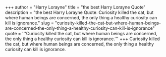+++
author = "Harry Lorayne"
title = "the best Harry Lorayne Quote"
description = "the best Harry Lorayne Quote: Curiosity killed the cat, but where human beings are concerned, the only thing a healthy curiosity can kill is ignorance."
slug = "curiosity-killed-the-cat-but-where-human-beings-are-concerned-the-only-thing-a-healthy-curiosity-can-kill-is-ignorance"
quote = '''Curiosity killed the cat, but where human beings are concerned, the only thing a healthy curiosity can kill is ignorance.'''
+++
Curiosity killed the cat, but where human beings are concerned, the only thing a healthy curiosity can kill is ignorance.
